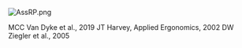 ![AssRP.png](attachment:AssRP.png)


MCC Van Dyke et al., 2019
JT Harvey, Applied Ergonomics, 2002
DW Ziegler et al., 2005


```python

```
